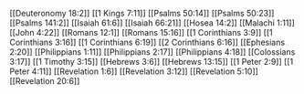 [[Deuteronomy 18:2]]
[[1 Kings 7:11]]
[[Psalms 50:14]]
[[Psalms 50:23]]
[[Psalms 141:2]]
[[Isaiah 61:6]]
[[Isaiah 66:21]]
[[Hosea 14:2]]
[[Malachi 1:11]]
[[John 4:22]]
[[Romans 12:1]]
[[Romans 15:16]]
[[1 Corinthians 3:9]]
[[1 Corinthians 3:16]]
[[1 Corinthians 6:19]]
[[2 Corinthians 6:16]]
[[Ephesians 2:20]]
[[Philippians 1:11]]
[[Philippians 2:17]]
[[Philippians 4:18]]
[[Colossians 3:17]]
[[1 Timothy 3:15]]
[[Hebrews 3:6]]
[[Hebrews 13:15]]
[[1 Peter 2:9]]
[[1 Peter 4:11]]
[[Revelation 1:6]]
[[Revelation 3:12]]
[[Revelation 5:10]]
[[Revelation 20:6]]
